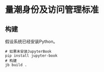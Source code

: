 # 量潮身份及访问管理标准

## 构建

假设系统已经安装Python。

```shell
# 如果未安装JupyterBook
pip install jupyter-book
# 构建
jb build .
```

